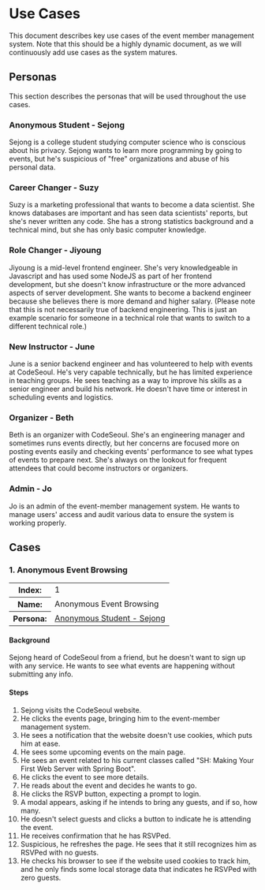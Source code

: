 # Use Cases
This document describes key use cases of the event member management system. Note that this should be a highly dynamic document, as we will continuously add use cases as the system matures.

## Personas
This section describes the personas that will be used throughout the use cases.

### Anonymous Student - Sejong
Sejong is a college student studying computer science who is conscious about his privacy. Sejong wants to learn more programming by going to events, but he's suspicious of "free" organizations and abuse of his personal data.

### Career Changer - Suzy
Suzy is a marketing professional that wants to become a data scientist. She knows databases are important and has seen data scientists' reports, but she's never written any code. She has a strong statistics background and a technical mind, but she has only basic computer knowledge.

### Role Changer - Jiyoung
Jiyoung is a mid-level frontend engineer. She's very knowledgeable in Javascript and has used some NodeJS as part of her frontend development, but she doesn't know infrastructure or the more advanced aspects of server development. She wants to become a backend engineer because she believes there is more demand and higher salary. (Please note that this is not necessarily true of backend engineering. This is just an example scenario for someone in a technical role that wants to switch to a different technical role.)

### New Instructor - June
June is a senior backend engineer and has volunteered to help with events at CodeSeoul. He's very capable technically, but he has limited experience in teaching groups. He sees teaching as a way to improve his skills as a senior engineer and build his network. He doesn't have time or interest in scheduling events and logistics.

### Organizer - Beth
Beth is an organizer with CodeSeoul. She's an engineering manager and sometimes runs events directly, but her concerns are focused more on posting events easily and checking events' performance to see what types of events to prepare next. She's always on the lookout for frequent attendees that could become instructors or organizers.

### Admin - Jo
Jo is an admin of the event-member management system. He wants to manage users' access and audit various data to ensure the system is working properly.

## Cases

### 1. Anonymous Event Browsing

<table>
    <tr>
        <th>Index:</th>
        <td>1</td>
    </tr>
    <tr>
        <th>Name:</th>
        <td>Anonymous Event Browsing</td>
    </tr>
    <tr>
        <th>Persona:</th>
        <td><a href="#anonymous-student---sejong">Anonymous Student - Sejong</a></td>
    </tr>
</table>

#### Background

Sejong heard of CodeSeoul from a friend, but he doesn't want to sign up with any service. He wants to see what events are happening without submitting any info.

#### Steps

1. Sejong visits the CodeSeoul website.
2. He clicks the events page, bringing him to the event-member management system.
3. He sees a notification that the website doesn't use cookies, which puts him at ease.
4. He sees some upcoming events on the main page.
5. He sees an event related to his current classes called "SH: Making Your First Web Server with Spring Boot".
6. He clicks the event to see more details.
7. He reads about the event and decides he wants to go. 
8. He clicks the RSVP button, expecting a prompt to login.
9. A modal appears, asking if he intends to bring any guests, and if so, how many.
10. He doesn't select guests and clicks a button to indicate he is attending the event.
11. He receives confirmation that he has RSVPed.
12. Suspicious, he refreshes the page. He sees that it still recognizes him as RSVPed with no guests.
13. He checks his browser to see if the website used cookies to track him, and he only finds some local storage data that indicates he RSVPed with zero guests.
